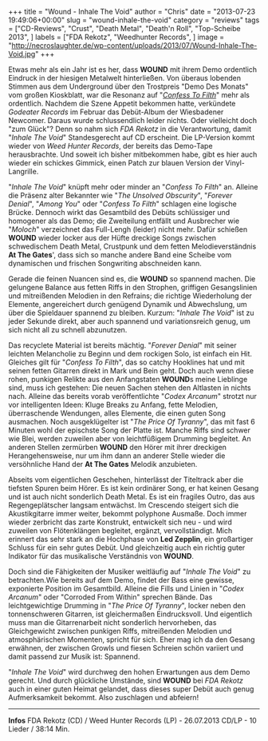 +++
title = "Wound - Inhale The Void"
author = "Chris"
date = "2013-07-23 19:49:06+00:00"
slug = "wound-inhale-the-void"
category = "reviews"
tags = ["CD-Reviews", "Crust", "Death Metal", "Death'n Roll", "Top-Scheibe 2013", ]
labels = ["FDA Rekotz", "Weedhunter Records", ]
image = "http://necroslaughter.de/wp-content/uploads/2013/07/Wound-Inhale-The-Void.jpg"
+++

Etwas  mehr als ein Jahr ist es her, dass **WOUND** mit ihrem Demo ordentlich Eindruck in der hiesigen Metalwelt hinterließen. Von überaus lobenden Stimmen aus dem Underground über den Trostpreis "Demo Des Monats" vom großen Kioskblatt, war die Resonanz auf "<a href="http://necroslaughter.de/2012/06/wound-confess-to-filth-demo-mmxii/" title="Wound – Confess To Filth – Demo MMXII">_Confess To Filth_</a>" mehr als ordentlich. Nachdem die Szene Appetit bekommen hatte, verkündete _Godeater Records_ im Februar das Debüt-Album der Wiesbadener Newcomer. Daraus wurde schlussendlich leider nichts. Oder vielleicht doch "zum Glück"? Denn so nahm sich _FDA Rekotz_ in die Verantwortung, damit "_Inhale The Void_" Standesgerecht auf CD erscheint. Die LP-Version kommt wieder von _Weed Hunter Records_, der bereits das Demo-Tape herausbrachte. Und soweit ich bisher mitbekommen habe, gibt es hier auch wieder ein schickes Gimmick, einen Patch zur blauen Version der Vinyl-Langrille.

"_Inhale The Void_" knüpft mehr oder minder an "_Confess To Filth_" an. Alleine die Präsenz alter Bekannter wie "_The Unsolved Obscurity_", "_Forever Denial_", "_Among You_" oder "_Confess To Filth_" schlagen eine logische Brücke. Dennoch wirkt das Gesamtbild des Debüts schlüssiger und homogener als das Demo; die Zweiteilung entfällt und Ausbrecher wie "_Moloch_" verzeichnet das Full-Lengh (leider) nicht mehr. Dafür schießen **WOUND** wieder locker aus der Hüfte dreckige Songs zwischen schwedischem Death Metal, Crustpunk und dem fetten Melodieverständnis **At The Gates**', dass sich so manche andere Band eine Scheibe vom dynamischen und frischen Songwriting abschneiden kann.

Gerade die feinen Nuancen sind es, die **WOUND** so spannend machen. Die gelungene Balance aus fetten Riffs in den Strophen, griffigen Gesangslinien und mitreißenden Melodien in den Refrains; die richtige Wiederholung der Elemente, angereichert durch genügend Dynamik und Abwechslung, um über die Spieldauer spannend zu bleiben. Kurzum: "_Inhale The Void_" ist zu jeder Sekunde direkt, aber auch spannend und variationsreich genug, um sich nicht all zu schnell abzunutzen.

Das recyclete Material ist bereits mächtig. "_Forever Denial_"  mit seiner leichten Melancholie zu Beginn und dem rockigen Solo, ist einfach ein Hit. Gleiches gilt für "_Confess To Filth_", das so catchy Hooklines hat und mit seinen fetten Gitarren direkt in Mark und Bein geht. Doch auch wenn diese rohen, punkigen Relikte aus den Anfangstaten **WOUND**s meine Lieblinge sind, muss ich gestehen: Die neuen Sachen stehen den Altlasten in nichts nach. Alleine das bereits vorab veröffentlichte "_Codex Arcanum_" strotzt nur vor intelligenten Ideen: Kluge Breaks zu Anfang, fette Melodien, überraschende Wendungen, alles Elemente, die einen guten Song ausmachen. Noch ausgeklügelter ist "_The Price Of Tyranny_", das mit fast 6 Minuten wohl der epischste Song der Platte ist. Manche Riffs sind schwer wie Blei, werden zuweilen aber von leichtfüßigem Drumming begleitet. An anderen Stellen zermürben **WOUND** den Hörer mit ihrer dreckigen Herangehensweise, nur um ihm dann an anderer Stelle wieder die versöhnliche Hand der **At The Gates** Melodik anzubieten.

Abseits vom eigentlichen Geschehen, hinterlässt der Titeltrack aber die tiefsten Spuren beim Hörer. Es ist kein ordinärer Song, er hat keinen Gesang und ist auch nicht sonderlich Death Metal. Es ist ein fragiles Outro, das aus Regengeplätscher langsam entwächst. Im Crescendo steigert sich die Akustikgitarre immer weiter, bekommt polyphone Ausmaße. Doch immer wieder zerbricht das zarte Konstrukt, entwickelt sich neu - und wird zuweilen von Flötenklängen begleitet, ergänzt, vervollständigt. Mich erinnert das sehr stark an die Hochphase von **Led Zepplin**, ein großartiger Schluss für ein sehr gutes Debüt. Und gleichzeitig auch ein richtig guter Indikator für das musikalische Verständnis von **WOUND**.

Doch sind die Fähigkeiten der Musiker weitläufig auf "_Inhale The Void_" zu betrachten.Wie bereits auf dem Demo, findet der Bass eine gewisse, exponierte Position im Gesamtbild. Alleine die Fills und Linien in "_Codex Arcanum_" oder "Corroded From Within" sprechen Bände. Das leichtgewichtige Drumming in "_The Price Of Tyranny_", locker neben den tonnenschweren Gitarren, ist gleichermaßen Eindrucksvoll. Und eigentlich muss man die Gitarrenarbeit nicht sonderlich hervorheben, das Gleichgewicht zwischen punkigen Riffs, mitreißenden Melodien und atmosphärischen Momenten, spricht für sich. Eher mag ich da den Gesang erwähnen, der zwischen Growls und fiesen Schreien schön variiert und damit passend zur Musik ist: Spannend.

"_Inhale The Void_" wird durchweg den hohen Erwartungen aus dem Demo gerecht. Und durch glückliche Umstände, sind **WOUND** bei _FDA Rekotz_ auch in einer guten Heimat gelandet, dass dieses super Debüt auch genug Aufmerksamkeit bekommt. Also zuschlagen und abfeiern!



---
**Infos**
FDA Rekotz (CD) / Weed Hunter Records (LP) - 26.07.2013
CD/LP - 10 Lieder / 38:14 Min.
